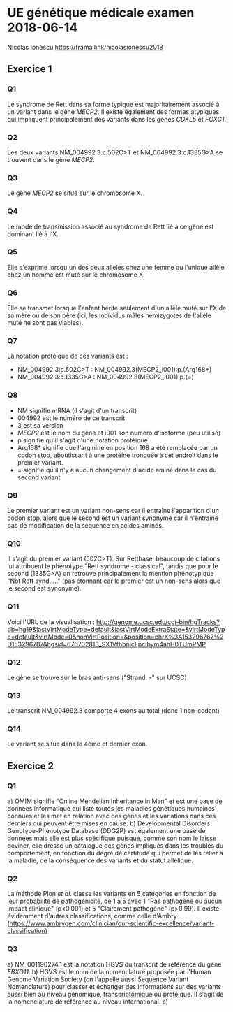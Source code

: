 # UE génétique médicale examen 2018-06-14
Nicolas Ionescu 
https://frama.link/nicolasionescu2018
## Exercice 1
### Q1
Le syndrome de Rett dans sa forme typique est majoritairement associé à un variant dans le gène *MECP2*. Il existe également des formes atypiques qui impliquent principalement des variants dans les gènes *CDKL5* et *FOXG1*.
### Q2
Les deux variants NM_004992.3:c.502C>T  et NM_004992.3:c.1335G>A se trouvent dans le gène *MECP2*.
### Q3
Le gène *MECP2* se situe sur le chromosome X.
### Q4
Le mode de transmission associé au syndrome de Rett lié à ce gène est dominant lié à l'X.
### Q5
Elle s'exprime lorsqu'un des deux allèles chez une femme ou l'unique allèle chez un homme est muté sur le chromosome X.
### Q6
Elle se transmet lorsque l'enfant hérite seulement d'un allèle muté sur l'X de sa mère ou de son père (ici, les individus mâles hémizygotes de l'allèle muté ne sont pas viables). 
### Q7
La notation protéique de ces variants est :
- NM_004992.3:c.502C>T : NM_004992.3(MECP2_i001):p.(Arg168*)
- NM_004992.3:c.1335G>A : NM_004992.3(MECP2_i001):p.(=)
### Q8
- NM signifie mRNA (il s'agit d'un transcrit)
- 004992 est le numéro de ce transcrit
- 3 est sa version
- *MECP2* est le nom du gène et i001 son numéro d'isoforme (peu utilisé)
- p signifie qu'il s'agit d'une notation protéique
- Arg168* signifie que l'arginine en position 168 a été remplacée par un codon stop, aboutissant à une protéine tronquée à cet endroit dans le premier variant.
- = signifie qu'il n'y a aucun changement d'acide aminé dans le cas du second variant
### Q9
Le premier variant est un variant non-sens car il entraîne l'apparition d'un codon stop, alors que le second est un variant synonyme car il n'entraîne pas de modification de la séquence en acides aminés.
### Q10
Il s'agit du premier variant (502C>T). Sur Rettbase, beaucoup de citations lui attribuent le phénotype "Rett syndrome - classical", tandis que pour le second (1335G>A) on retrouve principalement la mention phénotypique "Not Rett synd. ..." (pas étonnant car le premier est un non-sens alors que le second est synonyme).
### Q11
Voici l'URL de la visualisation : http://genome.ucsc.edu/cgi-bin/hgTracks?db=hg19&lastVirtModeType=default&lastVirtModeExtraState=&virtModeType=default&virtMode=0&nonVirtPosition=&position=chrX%3A153296767%2D153296787&hgsid=676702813_SX1VfhbnicFpcIbym4ahH0TUmPMP
### Q12
Le gène se trouve sur le bras anti-sens ("Strand: -" sur UCSC)
### Q13
Le transcrit NM_004992.3 comporte 4 exons au total (donc 1 non-codant)
### Q14
Le variant se situe dans le 4ème et dernier exon.
## Exercice 2
### Q1
a) OMIM signifie "Online Mendelian Inheritance in Man" et est une base de données informatique qui liste toutes les maladies génétiques humaines connues et les met en relation avec des gènes et les variations dans ces derniers qui peuvent être mises en cause.
b) Developmental Disorders Genotype-Phenotype Database (DDG2P) est également une base de données mais elle est plus spécifique puisque, comme son nom le laisse deviner, elle dresse un catalogue des gènes impliqués dans les troubles du comportement, en fonction du degré de certitude qui permet de les relier à la maladie, de la conséquence des variants et du statut allélique.
### Q2
La méthode Plon *et al.* classe les variants en 5 catégories en fonction de leur probabilité de pathogénicité, de 1 à 5 avec 1 "Pas pathogène ou aucun impact clinique" (p<0.001) et 5 "Clairement pathogène" (p>0.99). Il existe évidemment d'autres classifications, comme celle d'Ambry (https://www.ambrygen.com/clinician/our-scientific-excellence/variant-classification)
### Q3
a) NM_001190274.1 est la notation HGVS du transcrit de référence du gène *FBXO11*.
b) HGVS est le nom de la nomenclature proposée par l'Human Genome Variation Society (on l'appelle aussi Sequence Variant Nomenclature) pour classer et échanger des informations sur des variants aussi bien au niveau génomique, transcriptomique ou protéique. Il s'agit de la nomenclature de référence au niveau international.
c) 
